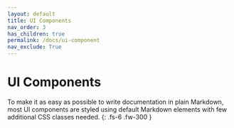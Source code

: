 ```yaml
---
layout: default
title: UI Components
nav_order: 3
has_children: true
permalink: /docs/ui-component
nav_exclude: True
---
```


# UI Components

To make it as easy as possible to write documentation in plain Markdown, most UI components are styled using default Markdown elements with few additional CSS classes needed.
{: .fs-6 .fw-300 }
